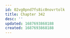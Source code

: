 ```yaml
---
id: 02vg0pnd7fs8ic0novrtolk
title: Chapter 342
desc: ''
updated: 1687693868188
created: 1687693868188
---
```

